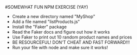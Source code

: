 #SOMEWHAT FUN NPM EXERCISE (YAY)
* Create a new directory named "MyShop"
* Add a file named "listProducts.js"
* Install the "Faker" package
* Read the Faker docs and figure out how it works
* Use Faker to print out 10 random product names and prices
* BE RESOURCEFUL! DON'T CHEAT AND FAST FORWARD!!!
* Run your file with node and make sure it works!